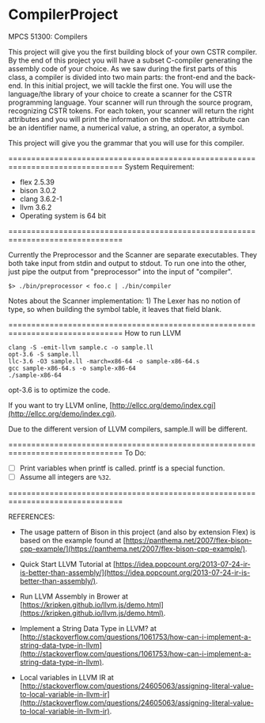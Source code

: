 # CompilerProject
MPCS 51300: Compilers

This project will give you the first building block of your own CSTR compiler. By the
end of this project you will have a subset C-compiler generating the assembly code
of your choice. As we saw during the first parts of this class, a compiler is divided
into two main parts: the front-end and the back-end. In this initial project, we will
tackle the first one. You will use the language/the library of your choice to create a
scanner for the CSTR programming language. Your scanner will run through the
source program, recognizing CSTR tokens. For each token, your scanner will return
the right attributes and you will print the information on the stdout.
An attribute can be an identifier name, a numerical value, a string, an operator, a
symbol.

This project will give you the grammar that you will use for this compiler.

===============================================================================
System Requirement:
* flex 2.5.39
* bison 3.0.2
* clang 3.6.2-1
* llvm 3.6.2
* Operating system is 64 bit


===============================================================================

Currently the Preprocessor and the Scanner are separate executables. They both
take input from stdin and output to stdout. To run one into the other, just pipe
the output from "preprocessor" into the input of "compiler".

    $> ./bin/preprocessor < foo.c | ./bin/compiler

Notes about the Scanner implementation:
    1) The Lexer has no notion of type, so when building the symbol table, it
       leaves that field blank.

===============================================================================
How to run LLVM

```
clang -S -emit-llvm sample.c -o sample.ll
opt-3.6 -S sample.ll
llc-3.6 -O3 sample.ll -march=x86-64 -o sample-x86-64.s
gcc sample-x86-64.s -o sample-x86-64
./sample-x86-64
```
opt-3.6 is to optimize the code.

If you want to try LLVM online, [http://ellcc.org/demo/index.cgi](http://ellcc.org/demo/index.cgi).

Due to the different version of LLVM compilers, sample.ll will be different.

===============================================================================
To Do:
- [ ] Print variables when printf is called. printf is a special function.
- [ ] Assume all integers are ```%32```.

===============================================================================

REFERENCES:

* The usage pattern of Bison in this project (and also by extension Flex) is based
on the example found at [https://panthema.net/2007/flex-bison-cpp-example/](https://panthema.net/2007/flex-bison-cpp-example/).

* Quick Start LLVM Tutorial
at [https://idea.popcount.org/2013-07-24-ir-is-better-than-assembly/](https://idea.popcount.org/2013-07-24-ir-is-better-than-assembly/).

* Run LLVM Assembly in Brower
at [https://kripken.github.io/llvm.js/demo.html](https://kripken.github.io/llvm.js/demo.html).

* Implement a String Data Type in LLVM?
at [http://stackoverflow.com/questions/1061753/how-can-i-implement-a-string-data-type-in-llvm](http://stackoverflow.com/questions/1061753/how-can-i-implement-a-string-data-type-in-llvm).

* Local variables in LLVM IR
at [http://stackoverflow.com/questions/24605063/assigning-literal-value-to-local-variable-in-llvm-ir](http://stackoverflow.com/questions/24605063/assigning-literal-value-to-local-variable-in-llvm-ir).
